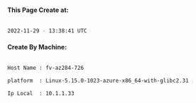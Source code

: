 
   
#### This Page Create at:

```bash

2022-11-29 - 13:38:41 UTC

```

#### Create By Machine:

```bash

Host Name : fv-az284-726

platform  : Linux-5.15.0-1023-azure-x86_64-with-glibc2.31

Ip Local  : 10.1.1.33

```


